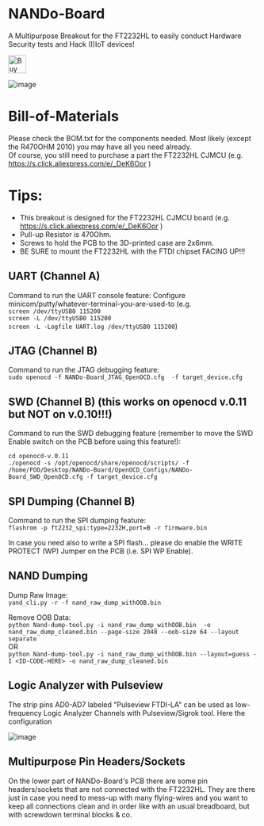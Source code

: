 
# NANDo-Board
A Multipurpose Breakout for the FT2232HL to easily conduct Hardware Security tests and Hack (I)IoT devices! 

<a href='https://ko-fi.com/X7X6L82L' target='_blank'><img height='36' style='border:0px;height:36px;' src='https://az743702.vo.msecnd.net/cdn/kofi4.png?v=0' border='0' alt='Buy Me a Coffee at ko-fi.com' /></a>

![image](https://user-images.githubusercontent.com/26245612/168490116-b03b252d-4717-4295-81d7-af8a828ac3a6.png)

 
# Bill-of-Materials
Please check the BOM.txt for the components needed. Most likely (except the R470OHM 2010) you may have all you need already.<br>
Of course, you still need to purchase a part the FT2232HL CJMCU (e.g. https://s.click.aliexpress.com/e/_DeK6Oor )

# Tips:<br>
- This breakout is designed for the FT2232HL CJMCU board (e.g. https://s.click.aliexpress.com/e/_DeK6Oor )<br>
- Pull-up Resistor is 470Ohm.<br>
- Screws to hold the PCB to the 3D-printed case are 2x6mm.<br>
- BE SURE to mount the FT2232HL with the FTDI chipset FACING UP!!!

## UART (Channel A)
Command to run the UART console feature:
Configure minicom/putty/whatever-terminal-you-are-used-to (e.g.<br> ```screen /dev/ttyUSB0 115200```<br>
```screen -L /dev/ttyUSB0 115200```<br>
```screen -L -Logfile UART.log /dev/ttyUSB0 115200```)

## JTAG (Channel B)
Command to run the JTAG debugging feature:<br>
```sudo openocd -f NANDo-Board_JTAG_OpenOCD.cfg  -f target_device.cfg```

## SWD (Channel B) (this works on openocd v.0.11 but NOT on v.0.10!!!)
Command to run the SWD debugging feature (remember to move the SWD Enable switch on the PCB before using this feature!):

```cd openocd-v.0.11```<br>
```./openocd -s /opt/openocd/share/openocd/scripts/ -f /home/FOO/Desktop/NANDo-Board/OpenOCD_Configs/NANDo-Board_SWD_OpenOCD.cfg -f target_device.cfg```<br>

## SPI Dumping (Channel B)
Command to run the SPI dumping feature:<br>
```flashrom -p ft2232_spi:type=2232H,port=B -r firmware.bin```

In case you need also to write a SPI flash... please do enable the WRITE PROTECT (WP) Jumper on the PCB (i.e. SPI WP Enable).

## NAND Dumping
Dump Raw Image:<br>
```yand_cli.py -r -f nand_raw_dump_withOOB.bin```

Remove OOB Data:<br>
```python Nand-dump-tool.py -i nand_raw_dump_withOOB.bin  -o nand_raw_dump_cleaned.bin --page-size 2048 --oob-size 64 --layout separate```<br>
OR <br>
```python Nand-dump-tool.py -i nand_raw_dump_withOOB.bin --layout=guess -I <ID-CODE-HERE> -o nand_raw_dump_cleaned.bin```<br>

## Logic Analyzer with Pulseview
The strip pins AD0-AD7 labeled "Pulseview FTDI-LA" can be used as low-frequency Logic Analyzer Channels with Pulseview/Sigrok tool.
Here the configuration 

![image](https://raw.githubusercontent.com/whid-injector/NANDo-board/master/Images/NANDo-board_Pulseview_Configuration.png)

## Multipurpose Pin Headers/Sockets
On the lower part of NANDo-Board's PCB there are some pin headers/sockets that are not connected with the FT2232HL. They are there just in case you need to mess-up with many flying-wires and you want to keep all connections clean and in order like with an usual breadboard, but with screwdown terminal blocks & co. 
